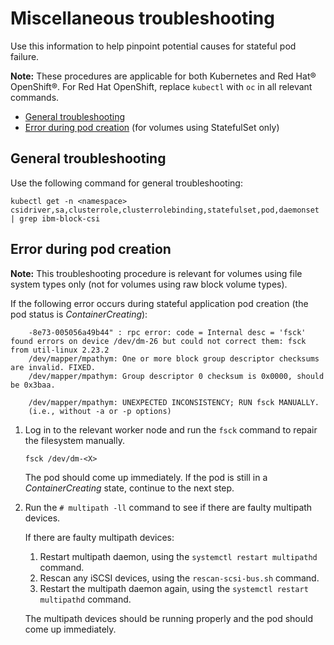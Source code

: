 # Miscellaneous troubleshooting

Use this information to help pinpoint potential causes for stateful pod failure.

**Note:** These procedures are applicable for both Kubernetes and Red Hat® OpenShift®. For Red Hat OpenShift, replace   `kubectl`  with `oc` in all relevant commands.

-   [General troubleshooting](#general_troubleshooting)
-   [Error during pod creation](#error_during_pod_creation) \(for volumes using StatefulSet only\)

## General troubleshooting
Use the following command for general troubleshooting:

```
kubectl get -n <namespace>  csidriver,sa,clusterrole,clusterrolebinding,statefulset,pod,daemonset | grep ibm-block-csi
```

## Error during pod creation
**Note:** This troubleshooting procedure is relevant for volumes using file system types only \(not for volumes using raw block volume types\).

If the following error occurs during stateful application pod creation \(the pod status is _ContainerCreating_):

```screen
    -8e73-005056a49b44" : rpc error: code = Internal desc = 'fsck' found errors on device /dev/dm-26 but could not correct them: fsck from util-linux 2.23.2
    /dev/mapper/mpathym: One or more block group descriptor checksums are invalid. FIXED.
    /dev/mapper/mpathym: Group descriptor 0 checksum is 0x0000, should be 0x3baa.
    
    /dev/mapper/mpathym: UNEXPECTED INCONSISTENCY; RUN fsck MANUALLY.
    (i.e., without -a or -p options)
```
1.  Log in to the relevant worker node and run the `fsck` command to repair the filesystem manually.

    `fsck /dev/dm-<X>`

    The pod should come up immediately. If the pod is still in a _ContainerCreating_ state, continue to the next step.

2.  Run the `# multipath -ll` command to see if there are faulty multipath devices.

    If there are faulty multipath devices:

    1.  Restart multipath daemon, using the `systemctl restart multipathd` command.
    2.  Rescan any iSCSI devices, using the `rescan-scsi-bus.sh` command.
    3.  Restart the multipath daemon again, using the `systemctl restart multipathd` command.
    
    The multipath devices should be running properly and the pod should come up immediately.


